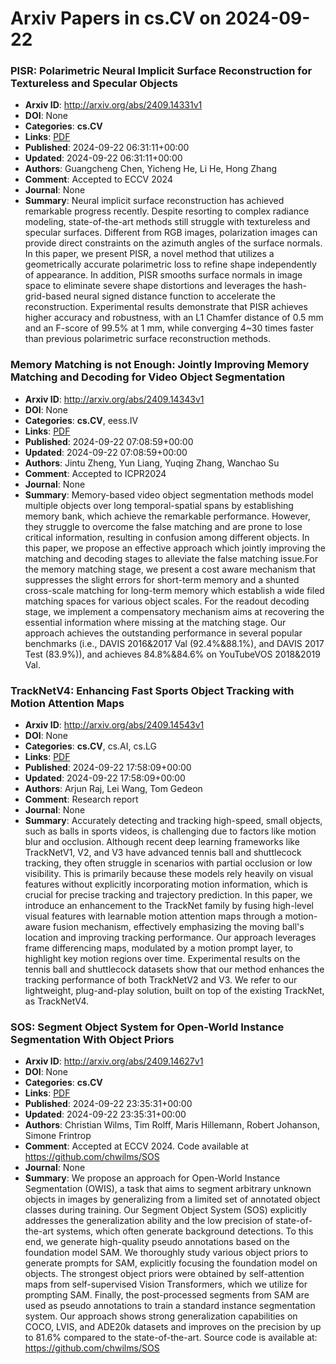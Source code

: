 # Arxiv Papers in cs.CV on 2024-09-22
### PISR: Polarimetric Neural Implicit Surface Reconstruction for Textureless and Specular Objects
- **Arxiv ID**: http://arxiv.org/abs/2409.14331v1
- **DOI**: None
- **Categories**: **cs.CV**
- **Links**: [PDF](http://arxiv.org/pdf/2409.14331v1)
- **Published**: 2024-09-22 06:31:11+00:00
- **Updated**: 2024-09-22 06:31:11+00:00
- **Authors**: Guangcheng Chen, Yicheng He, Li He, Hong Zhang
- **Comment**: Accepted to ECCV 2024
- **Journal**: None
- **Summary**: Neural implicit surface reconstruction has achieved remarkable progress recently. Despite resorting to complex radiance modeling, state-of-the-art methods still struggle with textureless and specular surfaces. Different from RGB images, polarization images can provide direct constraints on the azimuth angles of the surface normals. In this paper, we present PISR, a novel method that utilizes a geometrically accurate polarimetric loss to refine shape independently of appearance. In addition, PISR smooths surface normals in image space to eliminate severe shape distortions and leverages the hash-grid-based neural signed distance function to accelerate the reconstruction. Experimental results demonstrate that PISR achieves higher accuracy and robustness, with an L1 Chamfer distance of 0.5 mm and an F-score of 99.5% at 1 mm, while converging 4~30 times faster than previous polarimetric surface reconstruction methods.



### Memory Matching is not Enough: Jointly Improving Memory Matching and Decoding for Video Object Segmentation
- **Arxiv ID**: http://arxiv.org/abs/2409.14343v1
- **DOI**: None
- **Categories**: **cs.CV**, eess.IV
- **Links**: [PDF](http://arxiv.org/pdf/2409.14343v1)
- **Published**: 2024-09-22 07:08:59+00:00
- **Updated**: 2024-09-22 07:08:59+00:00
- **Authors**: Jintu Zheng, Yun Liang, Yuqing Zhang, Wanchao Su
- **Comment**: Accepted to ICPR2024
- **Journal**: None
- **Summary**: Memory-based video object segmentation methods model multiple objects over long temporal-spatial spans by establishing memory bank, which achieve the remarkable performance. However, they struggle to overcome the false matching and are prone to lose critical information, resulting in confusion among different objects. In this paper, we propose an effective approach which jointly improving the matching and decoding stages to alleviate the false matching issue.For the memory matching stage, we present a cost aware mechanism that suppresses the slight errors for short-term memory and a shunted cross-scale matching for long-term memory which establish a wide filed matching spaces for various object scales. For the readout decoding stage, we implement a compensatory mechanism aims at recovering the essential information where missing at the matching stage. Our approach achieves the outstanding performance in several popular benchmarks (i.e., DAVIS 2016&2017 Val (92.4%&88.1%), and DAVIS 2017 Test (83.9%)), and achieves 84.8%&84.6% on YouTubeVOS 2018&2019 Val.



### TrackNetV4: Enhancing Fast Sports Object Tracking with Motion Attention Maps
- **Arxiv ID**: http://arxiv.org/abs/2409.14543v1
- **DOI**: None
- **Categories**: **cs.CV**, cs.AI, cs.LG
- **Links**: [PDF](http://arxiv.org/pdf/2409.14543v1)
- **Published**: 2024-09-22 17:58:09+00:00
- **Updated**: 2024-09-22 17:58:09+00:00
- **Authors**: Arjun Raj, Lei Wang, Tom Gedeon
- **Comment**: Research report
- **Journal**: None
- **Summary**: Accurately detecting and tracking high-speed, small objects, such as balls in sports videos, is challenging due to factors like motion blur and occlusion. Although recent deep learning frameworks like TrackNetV1, V2, and V3 have advanced tennis ball and shuttlecock tracking, they often struggle in scenarios with partial occlusion or low visibility. This is primarily because these models rely heavily on visual features without explicitly incorporating motion information, which is crucial for precise tracking and trajectory prediction. In this paper, we introduce an enhancement to the TrackNet family by fusing high-level visual features with learnable motion attention maps through a motion-aware fusion mechanism, effectively emphasizing the moving ball's location and improving tracking performance. Our approach leverages frame differencing maps, modulated by a motion prompt layer, to highlight key motion regions over time. Experimental results on the tennis ball and shuttlecock datasets show that our method enhances the tracking performance of both TrackNetV2 and V3. We refer to our lightweight, plug-and-play solution, built on top of the existing TrackNet, as TrackNetV4.



### SOS: Segment Object System for Open-World Instance Segmentation With Object Priors
- **Arxiv ID**: http://arxiv.org/abs/2409.14627v1
- **DOI**: None
- **Categories**: **cs.CV**
- **Links**: [PDF](http://arxiv.org/pdf/2409.14627v1)
- **Published**: 2024-09-22 23:35:31+00:00
- **Updated**: 2024-09-22 23:35:31+00:00
- **Authors**: Christian Wilms, Tim Rolff, Maris Hillemann, Robert Johanson, Simone Frintrop
- **Comment**: Accepted at ECCV 2024. Code available at
  https://github.com/chwilms/SOS
- **Journal**: None
- **Summary**: We propose an approach for Open-World Instance Segmentation (OWIS), a task that aims to segment arbitrary unknown objects in images by generalizing from a limited set of annotated object classes during training. Our Segment Object System (SOS) explicitly addresses the generalization ability and the low precision of state-of-the-art systems, which often generate background detections. To this end, we generate high-quality pseudo annotations based on the foundation model SAM. We thoroughly study various object priors to generate prompts for SAM, explicitly focusing the foundation model on objects. The strongest object priors were obtained by self-attention maps from self-supervised Vision Transformers, which we utilize for prompting SAM. Finally, the post-processed segments from SAM are used as pseudo annotations to train a standard instance segmentation system. Our approach shows strong generalization capabilities on COCO, LVIS, and ADE20k datasets and improves on the precision by up to 81.6% compared to the state-of-the-art. Source code is available at: https://github.com/chwilms/SOS



